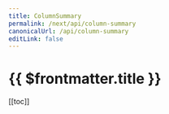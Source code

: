 ```yaml
---
title: ColumnSummary
permalink: /next/api/column-summary
canonicalUrl: /api/column-summary
editLink: false
---
```


# {{ $frontmatter.title }}

[[toc]]
